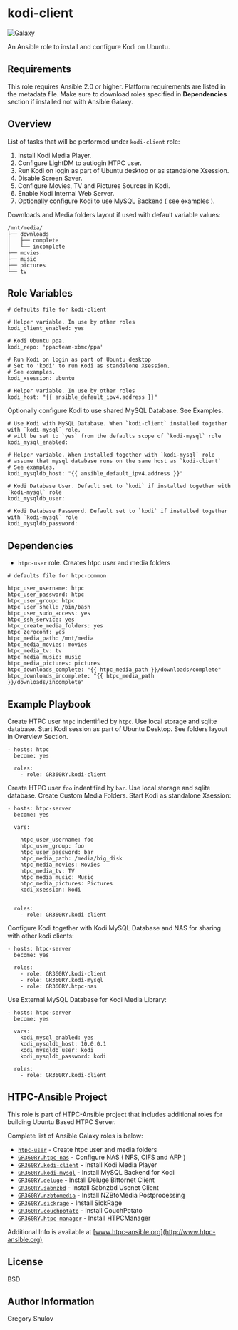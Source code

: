 kodi-client
===========

[![Galaxy](http://img.shields.io/badge/galaxy-GR360RY.kodi--client-green.svg?style=flat-square)](https://galaxy.ansible.com/GR360RY/kodi-client)

An Ansible role to install and configure Kodi on Ubuntu.

Requirements
------------

This role requires Ansible 2.0 or higher. Platform requirements are listed in the metadata file.
Make sure to download roles specified in **Dependencies** section if installed not with Ansible Galaxy.

Overview
--------

List of tasks that will be performed under `kodi-client` role:

1. Install Kodi Media Player.
2. Configure LightDM to autlogin HTPC user.
3. Run Kodi on login as part of Ubuntu desktop or as standalone Xsession.
4. Disable Screen Saver.
5. Configure Movies, TV and Pictures Sources in Kodi.
6. Enable Kodi Internal Web Server.
7. Optionally configure Kodi to use MySQL Backend ( see examples ).

Downloads and Media folders layout if used with default variable values:

```
/mnt/media/
├── downloads
│   ├── complete
│   └── incomplete
├── movies
├── music
├── pictures
└── tv
```

Role Variables
--------------

```
# defaults file for kodi-client

# Helper variable. In use by other roles
kodi_client_enabled: yes

# Kodi Ubuntu ppa.
kodi_repo: 'ppa:team-xbmc/ppa'

# Run Kodi on login as part of Ubuntu desktop
# Set to 'kodi' to run Kodi as standalone Xsession.
# See examples.
kodi_xsession: ubuntu            

# Helper variable. In use by other roles
kodi_host: "{{ ansible_default_ipv4.address }}"
```

Optionally configure Kodi to use shared MySQL Database. See Examples.

```
# Use Kodi with MySQL Database. When `kodi-client` installed together with `kodi-mysql` role,
# will be set to `yes` from the defaults scope of `kodi-mysql` role
kodi_mysql_enabled: 

# Helper variable. When installed together with `kodi-mysql` role
# assume that mysql database runs on the same host as `kodi-client`
# See examples.
kodi_mysqldb_host: "{{ ansible_default_ipv4.address }}"

# Kodi Database User. Default set to `kodi` if installed together with `kodi-mysql` role
kodi_mysqldb_user:

# Kodi Database Password. Default set to `kodi` if installed together with `kodi-mysql` role
kodi_mysqldb_password:
```

Dependencies
------------

* `htpc-user` role. Creates htpc user and media folders

```
# defaults file for htpc-common

htpc_user_username: htpc
htpc_user_password: htpc
htpc_user_group: htpc
htpc_user_shell: /bin/bash
htpc_user_sudo_access: yes
htpc_ssh_service: yes
htpc_create_media_folders: yes
htpc_zeroconf: yes
htpc_media_path: /mnt/media
htpc_media_movies: movies
htpc_media_tv: tv
htpc_media_music: music
htpc_media_pictures: pictures
htpc_downloads_complete: "{{ htpc_media_path }}/downloads/complete"
htpc_downloads_incomplete: "{{ htpc_media_path }}/downloads/incomplete"
```

Example Playbook
----------------

Create HTPC user `htpc` indentified by `htpc`. Use local storage and sqlite database.
Start Kodi session as part of Ubuntu Desktop. See folders layout in Overview Section.

```
- hosts: htpc
  become: yes

  roles:
    - role: GR360RY.kodi-client
```

Create HTPC user `foo` indentified by `bar`. Use local storage and sqlite database. Create Custom Media Folders.
Start Kodi as standalone Xsession:

```
- hosts: htpc-server
  become: yes

  vars:

    htpc_user_username: foo
    htpc_user_group: foo
    htpc_user_password: bar
    htpc_media_path: /media/big_disk
    htpc_media_movies: Movies
    htpc_media_tv: TV
    htpc_media_music: Music
    htpc_media_pictures: Pictures
    kodi_xsession: kodi


  roles:
    - role: GR360RY.kodi-client
```

Configure Kodi together with Kodi MySQL Database and NAS for sharing with other kodi clients:

```
- hosts: htpc-server
  become: yes

  roles:
    - role: GR360RY.kodi-client
    - role: GR360RY.kodi-mysql
    - role: GR360RY.htpc-nas
```

Use External MySQL Database for Kodi Media Library:

```
- hosts: htpc-server
  become: yes

  vars:
    kodi_mysql_enabled: yes
    kodi_mysqldb_host: 10.0.0.1
    kodi_mysqldb_user: kodi
    kodi_mysqldb_password: kodi

  roles:
    - role: GR360RY.kodi-client
```

HTPC-Ansible Project
--------------------

This role is part of HTPC-Ansible project that includes additional roles for building Ubuntu Based HTPC Server.

Complete list of Ansible Galaxy roles is below:

- [`htpc-user`](https://galaxy.ansible.com/GR360RY/htpc-common) - Create htpc user and media folders
- [`GR360RY.htpc-nas`](https://galaxy.ansible.com/GR360RY/htpc-nas) - Configure NAS ( NFS, CIFS and AFP )
- [`GR360RY.kodi-client`](https://galaxy.ansible.com/GR360RY/kodi-client) - Install Kodi Media Player
- [`GR360RY.kodi-mysql`](https://galaxy.ansible.com/GR360RY/kodi-mysql) - Install MySQL Backend for Kodi
- [`GR360RY.deluge`](https://galaxy.ansible.com/GR360RY/deluge) - Install Deluge Bittornet Client
- [`GR360RY.sabnzbd`](https://galaxy.ansible.com/GR360RY/sabnzbd) - Install Sabnzbd Usenet Client
- [`GR360RY.nzbtomedia`](https://galaxy.ansible.com/GR360RY/nzbtomedia) - Install NZBtoMedia Postprocessing
- [`GR360RY.sickrage`](https://galaxy.ansible.com/GR360RY/sickrage) - Install SickRage
- [`GR360RY.couchpotato`](https://galaxy.ansible.com/GR360RY/couchpotato) - Install CouchPotato
- [`GR360RY.htpc-manager`](https://galaxy.ansible.com/GR360RY/htpc-manager) - Install HTPCManager

Additional Info is available at [www.htpc-ansible.org](http://www.htpc-ansible.org)

License
-------

BSD

Author Information
------------------

Gregory Shulov

